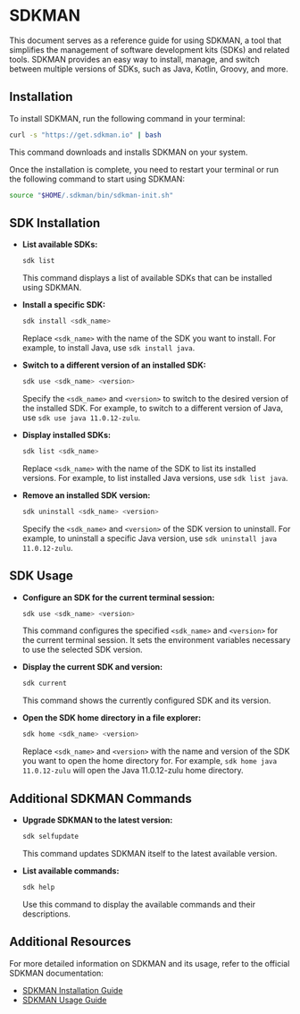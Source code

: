 # SDKMAN

This document serves as a reference guide for using SDKMAN, a tool that simplifies the management of software development kits (SDKs) and related tools. SDKMAN provides an easy way to install, manage, and switch between multiple versions of SDKs, such as Java, Kotlin, Groovy, and more.

## Installation

To install SDKMAN, run the following command in your terminal:

```bash
curl -s "https://get.sdkman.io" | bash
```

This command downloads and installs SDKMAN on your system.

Once the installation is complete, you need to restart your terminal or run the following command to start using SDKMAN:

```bash
source "$HOME/.sdkman/bin/sdkman-init.sh"
```

## SDK Installation

- **List available SDKs:**

  ```bash
  sdk list
  ```

  This command displays a list of available SDKs that can be installed using SDKMAN.

- **Install a specific SDK:**

  ```bash
  sdk install <sdk_name>
  ```

  Replace `<sdk_name>` with the name of the SDK you want to install. For example, to install Java, use `sdk install java`.

- **Switch to a different version of an installed SDK:**

  ```bash
  sdk use <sdk_name> <version>
  ```

  Specify the `<sdk_name>` and `<version>` to switch to the desired version of the installed SDK. For example, to switch to a different version of Java, use `sdk use java 11.0.12-zulu`.

- **Display installed SDKs:**

  ```bash
  sdk list <sdk_name>
  ```

  Replace `<sdk_name>` with the name of the SDK to list its installed versions. For example, to list installed Java versions, use `sdk list java`.

- **Remove an installed SDK version:**

  ```bash
  sdk uninstall <sdk_name> <version>
  ```

  Specify the `<sdk_name>` and `<version>` of the SDK version to uninstall. For example, to uninstall a specific Java version, use `sdk uninstall java 11.0.12-zulu`.

## SDK Usage

- **Configure an SDK for the current terminal session:**

  ```bash
  sdk use <sdk_name> <version>
  ```

  This command configures the specified `<sdk_name>` and `<version>` for the current terminal session. It sets the environment variables necessary to use the selected SDK version.

- **Display the current SDK and version:**

  ```bash
  sdk current
  ```

  This command shows the currently configured SDK and its version.

- **Open the SDK home directory in a file explorer:**

  ```bash
  sdk home <sdk_name> <version>
  ```

  Replace `<sdk_name>` and `<version>` with the name and version of the SDK you want to open the home directory for. For example, `sdk home java 11.0.12-zulu` will open the Java 11.0.12-zulu home directory.

## Additional SDKMAN Commands

- **Upgrade SDKMAN to the latest version:**

  ```bash
  sdk selfupdate
  ```

  This command updates SDKMAN itself to the latest available version.

- **List available commands:**

  ```bash
  sdk help
  ```

  Use this command to display the available commands and their descriptions.

## Additional Resources

For more detailed information on SDKMAN and its usage, refer to the official SDKMAN documentation:

- [SDKMAN Installation Guide](https://sdkman.io/install)
- [SDKMAN Usage Guide](https://sdkman.io/usage)
